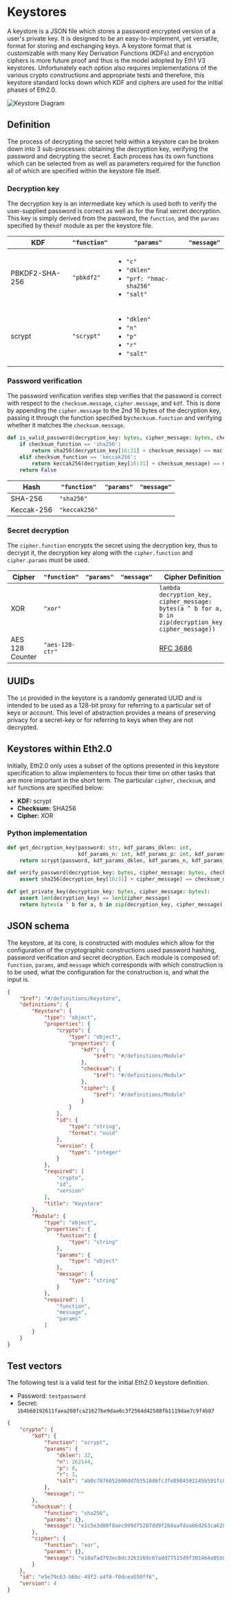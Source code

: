 # Keystores

A keystore is a JSON file which stores a password encrypted version of a user's private key. It is designed to be an easy-to-implement, yet versatile, format for storing and exchanging keys. A keystore format that is customizable with many Key Derivation Functions (KDFs) and encryption ciphers is more future proof and thus is the model adopted by Eth1 V3 keystores. Unfortunately each option also requires implementations of the various crypto constructions and appropriate tests and therefore, this keystore standard locks down which KDF and ciphers are used for the initial phases of Eth2.0.

![Keystore Diagram](./keystore.png)

## Definition

The process of decrypting the secret held within a keystore can be broken down into 3 sub-processes: obtaining the decryption key, verifying the password and decrypting the secret. Each process has its own functions which can be selected from as well as parameters required for the function all of which are specified within the keystore file itself.

### Decryption key

The decryption key is an intermediate key which is used both to verify the user-supplied password is correct as well as for the final secret decryption. This key is simply derived from the password, the `function`, and the `params` specified by the`kdf` module as per the keystore file.

| KDF            | `"function"` | `"params"` | `"message"` |
|----------------|--------------|------------|-------------|
| PBKDF2-SHA-256 | `"pbkdf2"`   | <ul><li>`"c"`</li><li>`"dklen"`</li><li>`"prf: "hmac-sha256"`</li><li>`"salt"`</li></ul> |  |
| scrypt         | `"scrypt"`   | <ul><li>`"dklen"`</li><li>`"n"`</li><li>`"p"`</li><li>`"r"`</li><li>`"salt"`</li></ul>|  |

### Password verification

The password verification verifies step verifies that the password is correct with respect to the `checksum.message`, `cipher.message`, and `kdf`. This is done by appending the `cipher.message` to the 2nd 16 bytes of the decryption key, passing it through the function specified by`checksum.function` and verifying whether it matches the `checksum.message`.

```python
def is_valid_password(decryption_key: bytes, cipher_message: bytes, checksum_message: bytes, checksum_function: str,) -> bool:
    if checksum_function == 'sha256':
        return sha256(decryption_key[16:31] + checksum_message) == mac
    elif checksum_function == 'keccak256':
        return keccak256(decryption_key[16:31] + checksum_message) == mac
    return False
```

| Hash       | `"function"`    | `"params"` | `"message"` |
|------------|-----------------|------------|-------------|
| SHA-256    | `"sha256"`      |  |
| Keccak-256 | `"keccak256"`   |  |

### Secret decryption

The `cipher.function` encrypts the secret using the decryption key, thus to decrypt it, the decryption key along with the `cipher.function` and `cipher.params` must be used.

| Cipher          | `"function"`    | `"params"` | `"message"` | Cipher Definition                                                                       |
|-----------------|-----------------|------------|-------------|-----------------------------------------------------------------------------------------|
| XOR             | `"xor"`         |            |             | `lambda decryption_key, cipher_message: bytes(a ^ b for a, b in zip(decryption_key, cipher_message))` |
| AES 128 Counter | `"aes-128-ctr"` |            |             | [RFC 3686](https://tools.ietf.org/html/rfc3686)                                         |

## UUIDs

The `id` provided in the keystore is a randomly generated UUID and is intended to be used as a 128-bit proxy for referring to a particular set of keys or account. This level of abstraction provides a means of preserving privacy for a secret-key or for referring to keys when they are not decrypted.

## Keystores within Eth2.0

Initially, Eth2.0 only uses a subset of the options presented in this keystore specification to allow implementers to focus their time on other tasks that are more important in the short term. The particular `cipher`, `checksum`, and `kdf` functions are specified below:

* **KDF:** scrypt
* **Checksum:** SHA256
* **Cipher:** XOR

### Python implementation

```python
def get_decryption_key(password: str, kdf_params_dklen: int,
                       kdf_params_n: int, kdf_params_p: int, kdf_params_salt: bytes) -> bytes:
    return scrypt(password, kdf_params_dklen, kdf_params_n, kdf_params_p, kdf_params_r, kdf_params_salt)
```

```python
def verify_password(decryption_key: bytes, cipher_message: bytes, checksum_message: bytes):
    assert sha256(decryption_key[16:31] + cipher_message) == checksum_message
```

```python
def get_private_key(decryption_key: bytes, cipher_message: bytes):
    assert len(decryption_key) == len(cipher_message)
    return bytes(a ^ b for a, b in zip(decryption_key, cipher_message))
```

## JSON schema

The keystore, at its core, is constructed with modules which allow for the configuration of the cryptographic constructions used password hashing, password verification and secret decryption. Each module is composed of: `function`, `params`, and `message` which corresponds with which construction is to be used, what the configuration for the construction is, and what the input is.

```json
{
    "$ref": "#/definitions/Keystore",
    "definitions": {
        "Keystore": {
            "type": "object",
            "properties": {
                "crypto": {
                    "type": "object",
                    "properties": {
                        "kdf": {
                            "$ref": "#/definitions/Module"
                        },
                        "checksum": {
                            "$ref": "#/definitions/Module"
                        },
                        "cipher": {
                            "$ref": "#/definitions/Module"
                        }
                    }
                },
                "id": {
                    "type": "string",
                    "format": "uuid"
                },
                "version": {
                    "type": "integer"
                }
            },
            "required": [
                "crypto",
                "id",
                "version"
            ],
            "title": "Keystore"
        },
        "Module": {
            "type": "object",
            "properties": {
                "function": {
                    "type": "string"
                },
                "params": {
                    "type": "object"
                },
                "message": {
                    "type": "string"
                }
            },
            "required": [
                "function",
                "message",
                "params"
            ]
        }
    }
}
```

## Test vectors

The following test is a valid test for the initial Eth2.0 keystore definition.

* Password: `testpassword`
* Secret: `1b4b68192611faea208fca21627be9dae6c3f2564d42588fb1119dae7c9f4b87`

```json
{
    "crypto": {
        "kdf": {
            "function": "scrypt",
            "params": {
                "dklen": 32,
                "n": 262144,
                "p": 8,
                "r": 1,
                "salt": "ab0c7876052600dd703518d6fc3fe8984592145b591fc8fb5c6d43190334ba19"
            },
            "message": ""
        },
        "checksum": {
            "function": "sha256",
            "params": {},
            "message": "e1c5e3d08f8aec999df5287dd9f2b0aafdaa86d263ca6287e2bd1c6b20c19c0f"
        },
        "cipher": {
            "function": "xor",
            "params": {},
            "message": "e18afad793ec8dc3263169c07add77515d9f301464a05508d7ecb42ced24ed3a"
        }
    },
    "id": "e5e79c63-b6bc-49f2-a4f8-f0dcea550ff6",
    "version": 4
}
```
